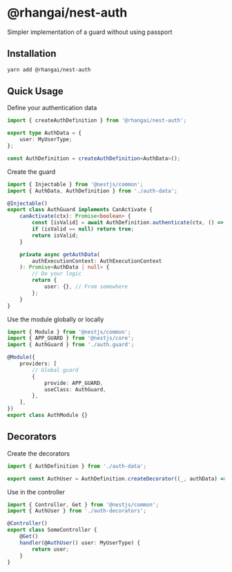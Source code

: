 # @rhangai/nest-auth

Simpler implementation of a guard without using passport

## Installation

```sh
yarn add @rhangai/nest-auth
```

## Quick Usage

Define your authentication data

```ts
import { createAuthDefinition } from '@rhangai/nest-auth';

export type AuthData = {
	user: MyUserType;
};

const AuthDefinition = createAuthDefinition<AuthData>();
```

Create the guard

```ts
import { Injectable } from '@nestjs/common';
import { AuthData, AuthDefinition } from './auth-data';

@Injectable()
export class AuthGuard implements CanActivate {
	canActivate(ctx): Promise<boolean> {
		const [isValid] = await AuthDefinition.authenticate(ctx, () => this.getAuthData(ctx));
		if (isValid == null) return true;
		return isValid;
	}

	private async getAuthData(
		authExecutionContext: AuthExecutionContext
	): Promise<AuthData | null> {
		// Do your logic
		return {
			user: {}, // From somewhere
		};
	}
}
```

Use the module globally or locally

```ts
import { Module } from '@nestjs/common';
import { APP_GUARD } from '@nestjs/core';
import { AuthGuard } from './auth.guard';

@Module({
	providers: [
		// Global guard
		{
			provide: APP_GUARD,
			useClass: AuthGuard,
		},
	],
})
export class AuthModule {}
```

## Decorators

Create the decorators

```ts
import { AuthDefinition } from './auth-data';

export const AuthUser = AuthDefinition.createDecorator((_, authData) => authData.user);
```

Use in the controller

```ts
import { Controller, Get } from '@nestjs/common';
import { AuthUser } from './auth-decorators';

@Controller()
export class SomeController {
	@Get()
	handler(@AuthUser() user: MyUserType) {
		return user;
	}
}
```

